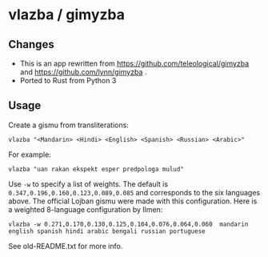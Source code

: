 # vlazba / gimyzba

## Changes
- This is an app rewritten from https://github.com/teleological/gimyzba and https://github.com/lynn/gimyzba .
- Ported to Rust from Python 3

## Usage

Create a gismu from transliterations:

    vlazba "<Mandarin> <Hindi> <English> <Spanish> <Russian> <Arabic>"

For example:

    vlazba "uan rakan ekspekt esper predpologa mulud"

Use `-w` to specify a list of weights. The default is `0.347,0.196,0.160,0.123,0.089,0.085` and corresponds to the six languages above. The official Lojban gismu were made with this configuration. Here is a weighted 8-language configuration by Ilmen:

    vlazba -w 0.271,0.170,0.130,0.125,0.104,0.076,0.064,0.060  mandarin english spanish hindi arabic bengali russian portuguese

See old-README.txt for more info.
